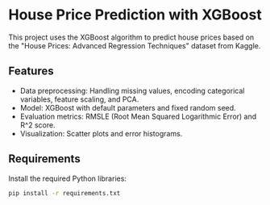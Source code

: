 # House Price Prediction with XGBoost

This project uses the XGBoost algorithm to predict house prices based on the "House Prices: Advanced Regression Techniques" dataset from Kaggle.

## Features
- Data preprocessing: Handling missing values, encoding categorical variables, feature scaling, and PCA.
- Model: XGBoost with default parameters and fixed random seed.
- Evaluation metrics: RMSLE (Root Mean Squared Logarithmic Error) and R^2 score.
- Visualization: Scatter plots and error histograms.

## Requirements
Install the required Python libraries:
```bash
pip install -r requirements.txt